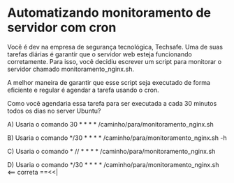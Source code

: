 # Automatizando monitoramento de servidor com cron

Você é dev na empresa de segurança tecnológica, Techsafe. Uma de suas tarefas diárias é garantir que o 
servidor web esteja funcionando corretamente. Para isso, você decidiu escrever um script para monitorar o 
servidor chamado monitoramento_nginx.sh.

A melhor maneira de garantir que esse script seja executado de forma eficiente e regular é agendar a tarefa 
usando o cron.

Como você agendaria essa tarefa para ser executada a cada 30 minutos todos os dias no server Ubuntu?

A) Usaria o comando 30 * * * * /caminho/para/monitoramento_nginx.sh

B) Usaria o comando */30 * * * * /caminho/para/monitoramento_nginx.sh -h

C) Usaria o comando * // * * * * /caminho/para/monitoramento_nginx.sh

D) Usaria o comando */30 * * * * /caminho/para/monitoramento_nginx.sh <== correta ==<<|
